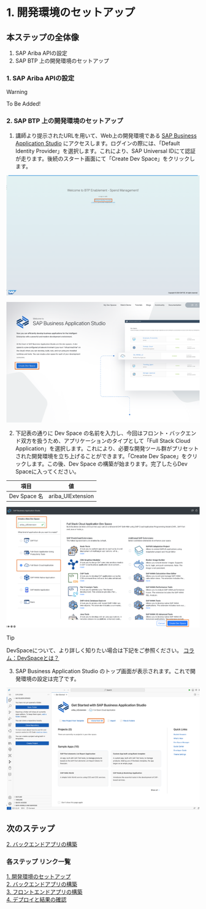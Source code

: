 # 1. 開発環境のセットアップ

## 本ステップの全体像
1. SAP Ariba APIの設定
2. SAP BTP 上の開発環境のセットアップ


### 1. SAP Ariba APIの設定

> [!WARNING]
> To Be Added!

### 2. SAP BTP 上の開発環境のセットアップ

1. 講師より提示されたURLを用いて、Web上の開発環境である [SAP Business Application Studio](https://discovery-center.cloud.sap/serviceCatalog/business-application-studio?region=all) にアクセスします。ログインの際には、「Default Identity Provider」を選択します。これにより、SAP Universal IDにて認証が走ります。後続のスタート画面にて「Create Dev Space」をクリックします。

![selectIdP](../../00_Assets/01_setup/00_selectIdP.png)

![CreateDevSpace](../../00_Assets/01_setup/01_CreateDevSpace.png)

2. 下記表の通りに Dev Space の名前を入力し、今回はフロント・バックエンド双方を扱うため、アプリケーションのタイプとして「Full Stack Cloud Application」を選択します。これにより、必要な開発ツール群がプリセットされた開発環境を立ち上げることができます。「Create Dev Space」をクリックします。この後、Dev Space の構築が始まります。完了したらDev Spaceに入ってください。

|   項目   |  値                        |
| -------------- |-------------------------- |
| Dev Space 名    | ariba_UIExtension   |

![CreateDevSpace](../../00_Assets/01_setup/02_FullStackCloudApp.png)

> [!TIP]
> DevSpaceについて、より詳しく知りたい場合は下記をご参照ください。
> [コラム：DevSpaceとは？](../../03_コラム/01_DevSpace.md) 

3. SAP Business Application Studio のトップ画面が表示されます。これで開発環境の設定は完了です。

![BAS_top](../../00_Assets/01_setup/03_BAS_top.png)


## 次のステップ

[2. バックエンドアプリの構築](../02_バックエンドアプリの構築/README.md)

### 各ステップ リンク一覧
[1. 開発環境のセットアップ](../01_開発環境のセットアップ/README.md) <br>
[2. バックエンドアプリの構築](../02_バックエンドアプリの構築/README.md) <br>
[3. フロントエンドアプリの構築](../03_フロントエンドアプリの構築/README.md) <br>
[4. デプロイと結果の確認](../04_デプロイと結果の確認/README.md) <br>